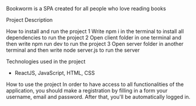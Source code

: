 Bookworm is a SPA created for all people who love reading books


Project Description



How to install and run the project
1 Write npm i in the terminal to install all dependencies to run the project
2 Open client folder in one terminal and then write npm run dev to run the project
3 Open server folder in another terminal and then write node server.js to run the server


Technologies used in the project
- ReactJS, JavaScript, HTML, CSS


How to use the project
In order to have access to all functionalities of the application, you should make a registration by filling in a form your username, email and password. After that, you'll be automatically logged in.



